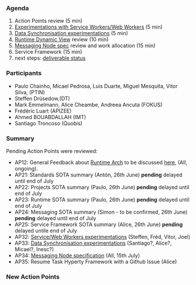 ### Agenda

1. Action Points review (5 min)
1. [Experimentations with Service Workers/Web Workers](../../tests/workers/readme.md) (5 min)
1. [Data Synchronisation experimentations](../../tests/data-synch/readme.md) (5 min)
1. [Runtime Dynamic View](../specs/runtime/readme.md) review (10 min)
1. [Messaging Node spec](../specs/msg-node/readme.md) review and work allocation (15 min)
1. Service Framework (15 min)
1. next steps: [deliverable status](../deliverables/D3.1-Hyperty-Runtime-and-Hyperty-Messaging-Node-Specification.md)



### Participants

* Paulo Chainho, Micael Pedrosa, Luis Duarte, Miguel Mesquita, Vitor Silva,  (PTIN)
* Steffen Drüsedow,(DT)
* Mark Emmelmann, Alice Cheambe, Andreea Ancuta (FOKUS)
* Frédéric Luart (APIZEE)
* Ahmed BOUABDALLAH (IMT)
* Santiago Troncoso (Quobis)

### Summary

Pending Action Points were reviewed:

* AP12: General Feedback about [Runtime Arch](../specs/runtime/runtime-architecture.md) to be discussed [here](https://github.com/reTHINK-project/core-framework/issues/41), (All, ongoing).
* AP21: Standards SOTA summary (Antón, 26th June) **pending** delayed until end of July
* AP22: Projects SOTA summary (Paulo, 26th June) **pending** delayed until end of July
* AP23: Runtime SOTA summary (Paulo, 26th June) **pending** delayed until end of July
* AP24: Messaging SOTA summary (Simon - to be confirmed, 26th June) **pending** delayed until end of July
* AP25: Service Framework SOTA summary (Alice, 26th June) **pending** delayed untile end of July
* AP32: [Service/Web Workers experimentations](../../tests/workers/readme.md) (Steffen, Fréd, Vitor, Joel)
* AP33: [Data Synchronisation experimentations](../../tests/data-synch/readme.md) (Santiago?, Alice?, Micael?, Inesc?)
* AP34: [Messaging Node specification](../specs/msg-node/readme.md) (All, 15th July)
* AP35: Resume Task Hyperty Framework with a Github Issue (Alice)

### New Action Points

